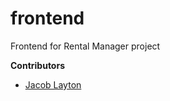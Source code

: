 # frontend
Frontend for Rental Manager project

**Contributors**

- [Jacob Layton](https://github.com/JacobLayton)